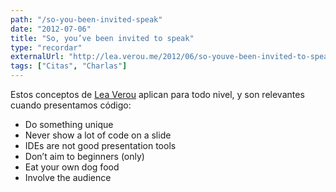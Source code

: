 ```yaml
---
path: "/so-you-been-invited-speak"
date: "2012-07-06"
title: "So, you’ve been invited to speak"
type: "recordar"
externalUrl: "http://lea.verou.me/2012/06/so-youve-been-invited-to-speak/"
tags: ["Citas", "Charlas"]
---
```


Estos conceptos de [Lea Verou](http://lea.verou.me/) aplican para todo nivel, y son relevantes cuando presentamos código:

- Do something unique
- Never show a lot of code on a slide
- IDEs are not good presentation tools
- Don’t aim to beginners (only)
- Eat your own dog food
- Involve the audience
